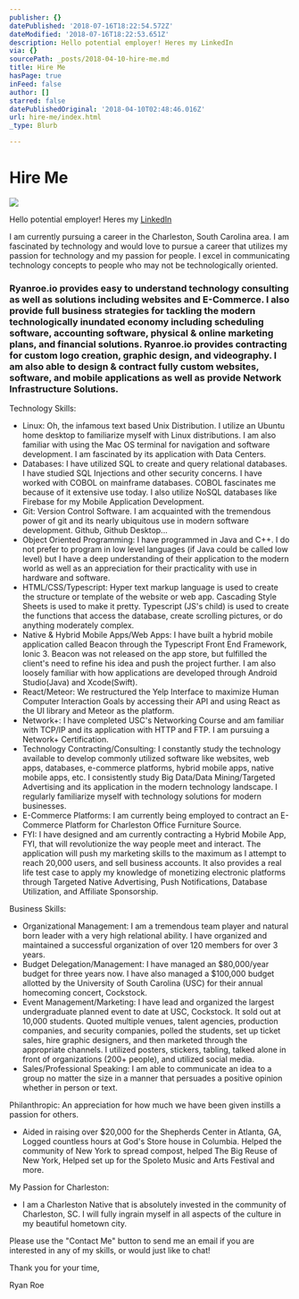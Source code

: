 ```yaml
---
publisher: {}
datePublished: '2018-07-16T18:22:54.572Z'
dateModified: '2018-07-16T18:22:53.651Z'
description: Hello potential employer! Heres my LinkedIn
via: {}
sourcePath: _posts/2018-04-10-hire-me.md
title: Hire Me
hasPage: true
inFeed: false
author: []
starred: false
datePublishedOriginal: '2018-04-10T02:48:46.016Z'
url: hire-me/index.html
_type: Blurb

---
```

# Hire Me
![](https://the-grid-user-content.s3-us-west-2.amazonaws.com/fd4eb42d-743e-422f-a089-2c23e99a60c8.png)

Hello potential employer! Heres my [LinkedIn][0]

I am currently pursuing a career in the Charleston, South Carolina area. I am fascinated by technology and would love to pursue a career that utilizes my passion for technology and my passion for people. I excel in communicating technology concepts to people who may not be technologically oriented.

### Ryanroe.io provides easy to understand technology consulting as well as solutions including websites and E-Commerce. I also provide full business strategies for tackling the modern technologically inundated economy including scheduling software, accounting software, physical & online marketing plans, and financial solutions. Ryanroe.io provides contracting for custom logo creation, graphic design, and videography. I am also able to design & contract fully custom websites, software, and mobile applications as well as provide Network Infrastructure Solutions. 

Technology Skills:

* Linux: Oh, the infamous text based Unix Distribution. I utilize an Ubuntu home desktop to familiarize myself with Linux distributions. I am also familiar with using the Mac OS terminal for navigation and software development. I am fascinated by its application with Data Centers.
* Databases: I have utilized SQL to create and query relational databases. I have studied SQL Injections and other security concerns. I have worked with COBOL on mainframe databases. COBOL fascinates me because of it extensive use today. I also utilize NoSQL databases like Firebase for my Mobile Application Development.
* Git: Version Control Software. I am acquainted with the tremendous power of git and its nearly ubiquitous use in modern software development. Github, Github Desktop...
* Object Oriented Programming: I have programmed in Java and C++. I do not prefer to program in low level languages (if Java could be called low level) but I have a deep understanding of their application to the modern world as well as an appreciation for their practicality with use in hardware and software.
* HTML/CSS/Typescript: Hyper text markup language is used to create the structure or template of the website or web app. Cascading Style Sheets is used to make it pretty. Typescript (JS's child) is used to create the functions that access the database, create scrolling pictures, or do anything moderately complex.
* Native & Hybrid Mobile Apps/Web Apps: I have built a hybrid mobile application called Beacon through the Typescript Front End Framework, Ionic 3\. Beacon was not released on the app store, but fulfilled the client's need to refine his idea and push the project further. I am also loosely familiar with how applications are developed through Android Studio(Java) and Xcode(Swift).
* React/Meteor: We restructured the Yelp Interface to maximize Human Computer Interaction Goals by accessing their API and using React as the UI library and Meteor as the platform.
* Network+: I have completed USC's Networking Course and am familiar with TCP/IP and its application with HTTP and FTP. I am pursuing a Network+ Certification.
* Technology Contracting/Consulting: I constantly study the technology available to develop commonly utilized software like websites, web apps, databases, e-commerce platforms, hybrid mobile apps, native mobile apps, etc. I consistently study Big Data/Data Mining/Targeted Advertising and its application in the modern technology landscape. I regularly familiarize myself with technology solutions for modern businesses.
* E-Commerce Platforms: I am currently being employed to contract an E-Commerce Platform for Charleston Office Furniture Source.
* FYI: I have designed and am currently contracting a Hybrid Mobile App, FYI, that will revolutionize the way people meet and interact. The application will push my marketing skills to the maximum as I attempt to reach 20,000 users, and sell business accounts. It also provides a real life test case to apply my knowledge of monetizing electronic platforms through Targeted Native Advertising, Push Notifications, Database Utilization, and Affiliate Sponsorship.

Business Skills:

* Organizational Management: I am a tremendous team player and natural born leader with a very high relational ability. I have organized and maintained a successful organization of over 120 members for over 3 years.
* Budget Delegation/Management: I have managed an $80,000/year budget for three years now. I have also managed a $100,000 budget allotted by the University of South Carolina (USC) for their annual homecoming concert, Cockstock.
* Event Management/Marketing: I have lead and organized the largest undergraduate planned event to date at USC, Cockstock. It sold out at 10,000 students. Quoted multiple venues, talent agencies, production companies, and security companies, polled the students, set up ticket sales, hire graphic designers, and then marketed through the appropriate channels. I utilized posters, stickers, tabling, talked alone in front of organizations (200+ people), and utilized social media.
* Sales/Professional Speaking: I am able to communicate an idea to a group no matter the size in a manner that persuades a positive opinion whether in person or text.

Philanthropic: An appreciation for how much we have been given instills a passion for others.

* Aided in raising over $20,000 for the Shepherds Center in Atlanta, GA, Logged countless hours at God's Store house in Columbia. Helped the community of New York to spread compost, helped The Big Reuse of New York, Helped set up for the Spoleto Music and Arts Festival and more.

My Passion for Charleston:

* I am a Charleston Native that is absolutely invested in the community of Charleston, SC. I will fully ingrain myself in all aspects of the culture in my beautiful hometown city.

Please use the "Contact Me" button to send me an email if you are interested in any of my skills, or would just like to chat!

Thank you for your time,

Ryan Roe

[0]: https://www.linkedin.com/in/ryan-roe-439ab689/ "LinkedIn"